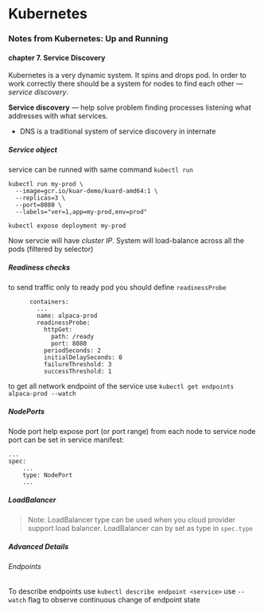 # Kubernetes
### Notes from Kubernetes: Up and Running
#### chapter 7. Service Discovery

Kubernetes is a very dynamic system. It spins and drops pod. In order to work correctly there should be a system for nodes to find each other — _service discovery_.

**Service discovery** — help solve problem finding processes listening what addresses with what services.
* DNS is a traditional system of service discovery in internate


##### Service object
service can be runned with same command `kubectl run`
```
kubectl run my-prod \
  --image=gcr.io/kuar-demo/kuard-amd64:1 \
  --replicas=3 \
  --port=8080 \
  --labels="ver=1,app=my-prod,env=prod"

kubectl expose deployment my-prod
```

Now servcie will have _cluster IP_.
System will load-balance across all the pods (filtered by selector)

##### Readiness checks

to send traffic only to ready pod you should define `readinessProbe`
```
      containers:
        ...
        name: alpaca-prod
        readinessProbe:
          httpGet:
            path: /ready
            port: 8080
          periodSeconds: 2
          initialDelaySeconds: 0
          failureThreshold: 3
          successThreshold: 1
```

to get all network endpoint of the service use
`kubectl get endpoints alpaca-prod --watch`

##### NodePorts
Node port help expose port (or port range) from each node to service
node port can be set in service manifest:
```
...
spec:
    ...
    type: NodePort
    ...
```

##### LoadBalancer
>Note: LoadBalancer type can be used when you cloud provider support load balancer. LoadBalancer can by set as type in `spec.type`

##### Advanced Details

###### Endpoints
To describe endpoints use `kubectl describe endpoint <service>`
use `--watch` flag to observe continuous change of endpoint state